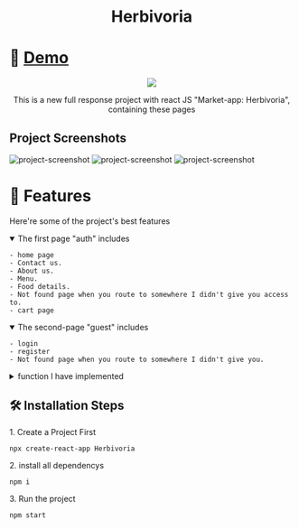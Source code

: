 # <p align="center" id="title">Herbivoria</p>
# 🚀 <a href="https://market-git-main-ahmeddoban.vercel.app/" > Demo </a>

<p align="center"><img src="https://github.com/AhmedDoban/Market/assets/73547094/742d0db7-77eb-46f0-aaf3-91f1609a49b6"></p>

<p id="description" align="center">This is a new full response project with react JS "Market-app: Herbivoria", containing these pages</p>



<h2>Project Screenshots</h2>

<img src="https://github.com/AhmedDoban/Market/assets/73547094/17730322-8104-48eb-8dc0-08b4b35e797c" alt="project-screenshot" >

<img src="https://github.com/AhmedDoban/Market/assets/73547094/1646d522-09e1-4fa4-9ece-8ab4f8ba0965" alt="project-screenshot" >

<img src="https://github.com/AhmedDoban/Market/assets/73547094/8201d5a4-ec76-42c3-9676-c4b1bad5f29c" alt="project-screenshot" >

# 🧐 Features

Here're some of the project's best features

<details open >
<summary>The first page "auth" includes</summary>

    - home page
    - Contact us.
    - About us.
    - Menu.
    - Food details.
    - Not found page when you route to somewhere I didn't give you access to.
    - cart page

</details >
<details open>
<summary> The second-page "guest" includes</summary>

    - login
    - register
    - Not found page when you route to somewhere I didn't give you.
</details >

<details >
<summary> function I have implemented</summary>

    - Scroll to the top.
    - nav menu mobile response.
    - Add to cart from any page.
    - Increment product you already added.
    - Decrement product you already added.
    - Remove the product from the cart.
    - Filter in the menu page
    - Show the next 9 products or go back to 9 products on the menu page.
    - Fake login authentication If you click on the remember me, it will be saved in the local storage, and even if you close your browser, it will login again when you visit the site. If you don't click on it, it will be saved in the session storage.
</details >

<h2>🛠️ Installation Steps</h2>

<p>1. Create a Project First</p>

```
npx create-react-app Herbivoria
```

<p>2. install all dependencys</p>

```
npm i
```

<p>3. Run the project</p>

```
npm start
```
